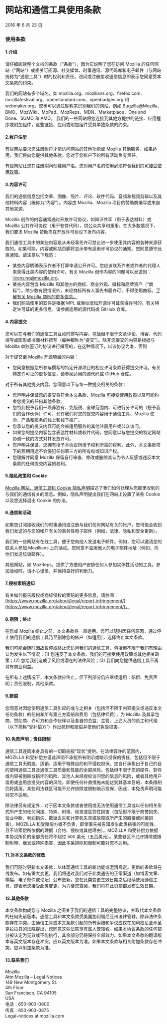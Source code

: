 # 网站和通信工具使用条款

2016 年 6 月 23 日

### 使用条款


#### 1\.介绍

请仔细阅读整个文档的条款（“条款”），因为它说明了您在访问 Mozilla 的任何网站（“网站”）或相关订阅源、社交媒体、时事通讯、源代码库和电子邮件（与网站统称为“通信工具”）时的权利和责任。访问或注册接收通信信息即表示您同意受本文条款的约束。

我们的网站有多个域名，如 mozilla.org、mozilians.org、firefox.com、mozillafestival.org、openstandard.com、openbadges.org 和 webmaker.org。您也可以通过昵称来识别我们的网站，例如 Bugzilla@Mozilla、BMO、MozWiki、MoPad、MozReps、MDN、Marketplace、One and Done、SUMO 和 AMO。
我们的一些网站将您连接到其他方提供的链接、应用程序或附加组件，这些链接、应用或附加组件受其单独条款的约束。


#### 2\.帐户注册

有些网站要求您注册帐户才能访问网站的其他功能或 Mozilla 其他服务。如果适用，我们将向您提供其他条款。您对于您帐户下的所有活动负有责任。

有些网站让您在注册期间创建用户名。您对用户名的使用必须符合我们的[可接受使用政策](https://www.mozilla.org/about/legal/acceptable-use/)。 


#### 3\.内容许可

我们的通信信息包括文章、图像、照片、评论、软件代码、音频和视频剪辑以及其他材料内容（统称为“内容”）。内容由 Mozilla、Mozilla 项目的赞助商编写或来自其他来源。 

Mozilla 创作的内容通常通过开放许可协议，如知识共享（用于表达材料）或 Mozilla 公共许可协议（用于软件代码），供公众共享和重用。在大多数情况下，我们要求 Mozilla 赞助商在开放许可协议下发布内容。 

我们通信工具中的某些内容是从未经事先许可禁止进一步使用其内容的各种来源获取的。如果可能，内容或网站页脚将显示带有适用许可协议的通知。您同意遵守此类通知。请注意以下规范：

* 某些内容明确表示作者不打算申请公开许可。您应该联系作者或作者的代理人来获得此类内容的使用许可。有关 Mozilla 创作内容的问题可以发送到：licensing@mozilla.org。
* 某些内容包含 Mozilla 和其他方的商标、商业外观、徽标和品牌资产（“商标”）。除少数有限情况外，未经商标所有人事先书面许可，不得使用商标。[了解有关 Mozilla 商标的更多信息。](https://www.mozilla.org/foundation/trademarks/policy/)
* 我们网站使用的软件是根据 MPL 或类似宽松开源许可证获得许可的。有关特定许可证的更多信息，请参阅适用的源代码或 GitHub 仓库。 


#### 4\.内容提交

您可以在与我们的通信工具互动时撰写内容，包括但不限于文章评论、博客、代码撰写或图形或书面材料撰写（每种都称为“提交”）。除非您提交的内容是根据与 Mozilla 单独签订的协议进行撰写的，在这种情况下，以该协议为准，否则
   
对于提交至 Mozilla 开源项目的内容：

* 您同意根据您所参与撰写的特定开源项目的相应许可条款获得提交许可。有关特定许可证的更多信息，请参阅适用的源代码或 GitHub 仓库。

对于所有其他提交内容，您同意以下与每一种提交相关的条款：

* 您声明并保证您的提交将符合本文条款、Mozilla [可接受使用政策](https://www.mozilla.org/about/legal/acceptable-use/)以及可能约束您提交的任何其他条款。
* 您特此授予我们一项非独有、免版税、全球范围内、可进行分许可的（授予我们的合作伙伴）许可，允许我们将您的提交内容用于通信工具、Mozilla 使命、产品和服务的线上和线下推广。
* 您承认您的提交内容可能会被适用服务的其他注册用户或公众访问。
* 如果您的提交内容包含表达性材料或软件代码，您同意以与您提交的特定网站协调一致的方式对其发放许可。 
* 您声明并保证，您拥有授予本协议所授予权利所需的权利，此外，本文条款项下的预期用途不会侵犯任何第三方的所有权或知识产权。
* 您理解并同意 Mozilla 保留自行审查、修改或删除其认为令人反感或违反本文条款的任何提交内容的权利。


#### 5\.隐私政策和 Cookie

[Mozilla 网站、通信工具和 Cookie 隐私声明](https://www.mozilla.org/privacy/websites/)描述了我们如何处理从您那里收到的与我们的通信有关的信息。例如，隐私声明提出我们在网站上设置了某些 Cookie 以及您选择退出 Cookie 的办法。


#### 6\.通信和活动

如果您订阅接收我们的时事通讯或注册与我们任何网站有关的帐户，您可能会收到我们发送的与您的帐户有关的事务性电子邮件（例如，法律、隐私和安全更新）。

我们的一些网站有在线工具，便于您向他人发送电子邮件。例如，您可以邀请您的联系人参加 Mozillians 上的活动。您同意不滥用他人的电子邮件地址（例如，向他们发送垃圾邮件）。 

其他网站，如 MozReps，提供了方便用户安排任何人参加实体性活动的工具。参加活动时，请小心谨慎，并保持良好的判断力。


#### 7\.侵权索赔通知

有关如何报告版权或商标侵权的索赔的更多信息，请参阅：[https://www.mozilla.org/about/legal/report-infringement/](https://www.mozilla.org/about/legal/report-infringement/)。

#### 8.期限；终止

在您或 Mozilla 终止之前，本文条款将一直适用。您可以随时因任何原因，通过停止使用我们的通信工具乃至删除您的帐户（如适用），选择终止本文条款。

我们可能会随时因故暂停或终止您访问我们的通信工具，包括但不限于我们有理由认为发生以下情况：(1) 您违反了本文条款、我们的可接受使用政策或其他相关政策；(2) 您给我们造成了风险或潜在的法律风险；(3) 我们向您提供通信工具不再具有商业利益。

在所有上述情况下，本文条款应终止，但下列部分仍应继续适用：赔偿、免责声明；责任限制，其他条款。


#### 9\.赔偿

您同意对因您使用通信工具引起的或与之相关（包括但不限于内容提交或违反本文任何条款）的任何和所有第三方索赔和费用（包括律师费），为 Mozilla 及其承包商、赞助商、许可方和合作伙伴以及各自的总监、主管、上述人员的员工和代理（以下简称“受补偿方”）作出抗辩和赔偿并使他们免受损害。


#### 10\.免责声明；责任限制

通信工具连同本身具有的一切瑕疵按“现状”提供。在法律容许的范围内，MOZILLA 和受补偿方谨此声明不承担所有明示或暗示担保的责任，包括但不限于通信工具无瑕疵、适销、适用于特殊目的和不侵权担保。您自行承担出于自己的目的使用通信工具及通信工具质量和性能的全部风险，包括但不限于您的硬件、软件或内容被删除或损坏的风险、其他人未经授权访问您的信息的风险，或者其他用户滥用或盗用您提交内容的风险。即使任何补救措施未能达到其基本目的，本条限制仍将适用。某些司法辖区可能不允许排除或限制暗示担保，因此，本免责声明可能对您不适用。

除法律另有规定外，对于因本文条款或者使用或无法使用通信工具或以任何相关形式所产生的任何间接、特殊、附带、继发或惩罚性损害（包括但不限于商誉损失、营业中断、利润损失、数据丢失和计算机失灵或故障或所产生的直接或间接损害），MOZILLA 和受赔偿方概不负责，即使事先被告知发生此类损害的可能性，且不论索偿所依据的理据（合约、侵权或其他理由）。MOZILLA 和受补偿方依据本协议所负的全部责任将不超过 500 美元（五百美元）。某些辖区不允许排除或限制附带、继发或特殊损害，因此本条排除和限制可能对您不适用。


#### 11\.对本文条款的修改  

我们可随时更新本文条款，以体现通信工具的新功能或澄清规定。更新的条款将在线发布。如有重大变更，我们将通过我们对于此类通告的正常渠道（如博客文章、横幅、电子邮件或论坛）公布更新。您在此类变更生效日期之后继续使用通信工具，即表示您接受此类变更。为方便您查阅，我们将在此页顶部发布生效日期。

#### 12\.其他条款  

本文条款构成您与 Mozilla 之间关于我们的通信工具的完整协议，并取代本文条款的任何先前版本。通信工具和本文条款受美国加利福尼亚州法律管辖，除非法律条款存在冲突。由通信工具或本文条款引起的所有索赔和争议应仅在加利福尼亚州圣克拉拉县的法院提出，您同意这些法院享有属人管辖权。如果本协议条款的任何部分被认定为无效或不能执行，其余部分仍将保持全部效力。如果本文条款的翻译版本与英文版本存在冲突，应以英文版本为准。如果本文条款与相关附加条款存在冲突，应以附加条款为准。

#### 13\.联系我们

Mozilla   
Attn:Mozilla – Legal Notices  
149 New Montgomery St.  
4th Floor  
San Francisco, CA 94105  
USA  
电话：650-903-0800  
传真：650-903-0875  
Legal-notices at mozilla.com

